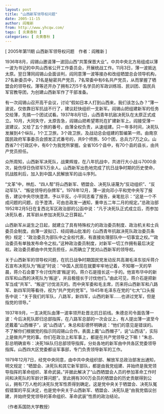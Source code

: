 ```yaml
---
layout: post
title: "山西新军领导权问题"
date: 2005-11-15
author: 阎稚新
from: http://www.yhcqw.com/
tags: [ 炎黄春秋 ]
categories: [ 炎黄春秋 ]
---
```



[ 2005年第11期 山西新军领导权问题　作者：阎稚新 ]


1936年8月，阎锡山邀请薄一波回山西“共策保晋大业”。中共中央北方局组成以薄一波为书记的中共山西省公开工作委员会，开展统战工作。11月3日，薄一波抵达太原。翌日薄同阎锡山会面谈判，阎同意薄一波等接办和改组牺盟总会领导机构，27名新委员中，21名是秘密共产党员，7名常委中有6名共产党员，从而掌握了牺盟会的领导权。薄等还开办了拥有2万5千名学员的军政训练班、民训团、国民兵军官教导团，为创建山西新军作了干部准备。


有一次阎锡山召开高干会议，讨论“假如日本人打到山西来，我们该怎么办？”薄一波说，仅依靠旧军抗战不行了，建议赶快组织一支新军。阎锡山把组建新军的任务交给薄，先搞一个团试试看。1937年8月1日，山西青年抗敌决死队在太原正式成立。10月，大同失守，太原告急，阎锡山把希望寄托在扩建新军上。阎接受薄一波建议，又给了五个旅的番号，由薄全权负责，从速组建。只一年多时间，决死队发展到4个纵队，1个工卫旅，3个政卫旅，及战动总会组建的暂编第一师。由南京国民政府军事委员会颁发正式番号的，共9个师旅、50个团，总兵力7万之众。山西省7个行政区中，有6个为我党所掌握。全省105个县中，有70个县的县长，由共产党员担任。


众所周知，山西新军决死队，战果辉煌，在八年抗战中，共进行大小战斗7000余次，毙伤俘日伪顽军5万余人。山西新军出色地完成了抗日战争时期的历史使命，抗战胜利后，加入到中国人民解放军的战斗序列。


“文革”中，林彪、“四人帮”将山西新军、牺盟会、决死队诬蔑为“反动组织”、“反动军队”、“叛徒领导的杂牌军”。1978年12月，薄一波向邓小平和党中央写了报告，建议中央尽快澄清，予以平反。小平同志看了报告，亲笔批示：“这是一个不成问题的问题，应予澄清，可由总政发一通知，重申五二年二月的规定。”总政治部1952年2月5日在复西北军区政治部的公函中说：“凡于决死队正式成立后，而参加决死队者，其军龄从参加决死队之日算起。”


山西新军从诞生之日起，就建立了具有特殊权力的政治委员制度、政治机关和士兵委员会制度。由薄一波拟订、经阎锡山批准的《山西青年抗敌决死队政治委员条例》规定：“政治委员为部队中之全权代表，有直接处理部队中一切事宜之权。”“政治委员有单独发布命令之权。”这种政治委员制度，对新军一切工作拥有最后决定权。政治委员都由中共党员担任，从而确立了党对山西新军的领导权。


关于山西新军的领导权问题，在抗日战争时期国民党发动反共高潮毛泽东驳斥蒋介石宣布决死队为“叛逆”时说：“中国人民现在就要牢牢地记着，不知哪一天的早晨，蒋介石会要下令讨伐所谓‘叛逆’的。蒋介石是擅长这一手的。他宣布华中的新四军和山西的决死队为‘叛逆’，并且极擅长于讨伐他们。”由此可见，蒋介石是把新军当成“共军”、“叛逆”讨伐消灭的。而中央军委和毛主席，历来将山西新军和八路军、新四军同等看待，视为“共产党的党军”。1945年毛泽东在党的“七大”口头报告中说：“关于我们的军队，八路军，新四军，山西的新军……也讲过党军，但是指党的领导。”


1937年9月，一支决死队由薄一波率领开赴晋北抗日前线。朱德总司令面告薄一波：今后决死队即归总部指挥，在八路军总部的一次会议上，有人提出薄一波至今还戴着“山西帽子”，说“山西话”。朱总和彭德怀明确说：“他们的意见是错误的。不了解你们根据党的指示同阎锡山合作。表面上戴“山西帽子”，说“山西话”，实际上是做共产党的事。你们在政治上和军事上，都是在共产党领导之下嘛！”朱总、彭总明确宣布：决死1纵队归总部领导指挥，分处各地的新军由中共各区党委领导指挥。山西四大区党委都设军事部，专门负责领导新军的工作。


1979年12月7日，经党中央同意，由中共中央组织部、解放军总政治部发出通知，明文规定：“牺盟会、决死队和其它新军部队，都是由我党组建、并始终是我党领导指挥的革命组织、革命武装。”并据此解决了“山西牺盟会人员的参加革命工作时间和决死队的军龄计算问题”。至此拥有300万会员的牺盟会的历史贡献得到公认，拥有7万人枪的决死队党军性质得到确定。这是党中央关于牺盟会、决死队冤假错案的平反决定，也是党中央关于山西新军、牺盟会、决死队是“由我党倡议创建，并始终受党领导的革命组织、革命武装”性质的政治结论。

（作者系国防大学教授）


